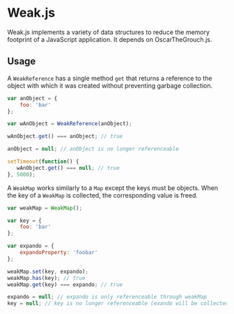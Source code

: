 # Weak.js

Weak.js implements a variety of data structures to reduce the memory footprint of a JavaScript application. It depends on OscarTheGrouch.js.

## Usage
A ```WeakReference``` has a single method ```get``` that returns a reference to the object with which it was created without preventing garbage collection.
```js
var anObject = {
    foo: 'bar'
};

var wAnObject = WeakReference(anObject); 

wAnObject.get() === anObject; // true

anObject = null; // anObject is no longer referenceable

setTimeout(function() {
   wAnObject.get() === null; // true
}, 5000);
```

A ```WeakMap``` works similarly to a ```Map``` except the keys must be objects. When the key of a ```WeakMap``` is collected, the corresponding value is freed.
```js
var weakMap = WeakMap();

var key = {
    foo: 'bar'
};

var expando = {
    expandoProperty: 'foobar'
};

weakMap.set(key, expando);
weakMap.has(key); // true
weakMap.get(key) === expando; // true

expando = null; // expando is only referenceable through weakMap
key = null; // key is no longer referenceable (exando will be collected when key is collected)
```